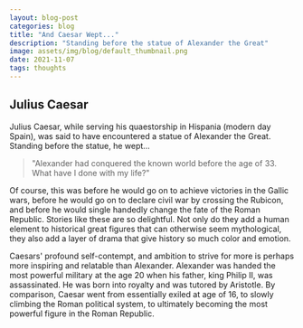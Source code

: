 ```yaml
---
layout: blog-post
categories: blog
title: "And Caesar Wept..."
description: "Standing before the statue of Alexander the Great"
image: assets/img/blog/default_thumbnail.png
date: 2021-11-07
tags: thoughts
---
```


## Julius Caesar

Julius Caesar, while serving his quaestorship in Hispania (modern day Spain), was said to have encountered a statue of Alexander the Great. Standing before the statue, he wept...

> "Alexander had conquered the known world before the age of 33. What have I done with my life?"

Of course, this was before he would go on to achieve victories in the Gallic wars, before he would go on to declare civil war by crossing the Rubicon, and before he would single handedly change the fate of the Roman Republic. Stories like these are so delightful. Not only do they add a human element to historical great figures that can otherwise seem mythological, they also add a layer of drama that give history so much color and emotion.

Caesars' profound self-contempt, and ambition to strive for more is perhaps more inspiring and relatable than Alexander. Alexander was handed the most powerful military at the age 20 when his father, king Philip II, was assassinated. He was born into royalty and was tutored by Aristotle. By comparison, Caesar went from essentially exiled at age of 16, to slowly climbing the Roman political system, to ultimately becoming the most powerful figure in the Roman Republic.
